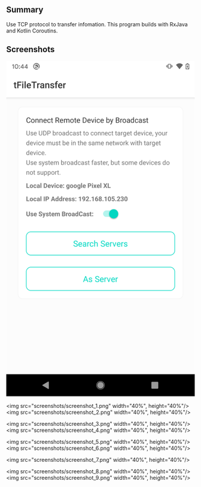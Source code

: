 
## Summary

Use TCP protocol to transfer infomation. This program builds with RxJava and Kotlin Coroutins.


## Screenshots

![](screenshots/screenshot_1.png)

<img src="screenshots/screenshot_1.png" width="40%", height="40%"/>  <img src="screenshots/screenshot_2.png" width="40%", height="40%"/>

<img src="screenshots/screenshot_3.png" width="40%", height="40%"/>  <img src="screenshots/screenshot_4.png" width="40%", height="40%"/>

<img src="screenshots/screenshot_5.png" width="40%", height="40%"/>  <img src="screenshots/screenshot_6.png" width="40%", height="40%"/>

<img src="screenshots/screenshot_7.png" width="40%", height="40%"/>

<img src="screenshots/screenshot_8.png" width="40%", height="40%"/>  <img src="screenshots/screenshot_9.png" width="40%", height="40%"/>


